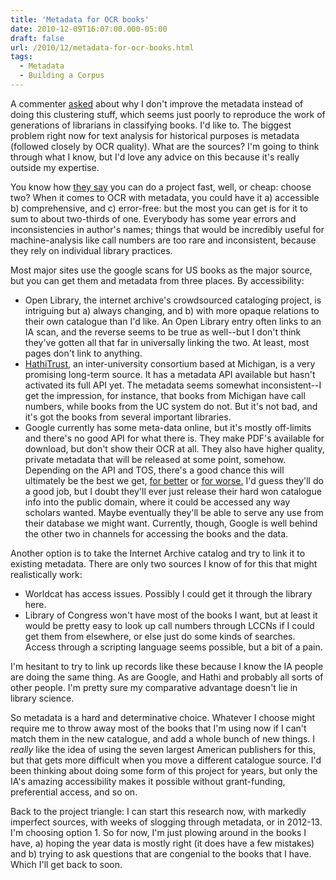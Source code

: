 ```yaml
---
title: 'Metadata for OCR books'
date: 2010-12-09T16:07:00.000-05:00
draft: false
url: /2010/12/metadata-for-ocr-books.html
tags:
  - Metadata
  - Building a Corpus
---
```


A commenter [asked](http://sappingattention.blogspot.com/2010/12/first-principals.html?showComment=1291869098649#c8660428439425233309) about why I don't improve the metadata instead of doing this clustering stuff, which seems just poorly to reproduce the work of generations of librarians in classifying books. I'd like to. The biggest problem right now for text analysis for historical purposes is metadata (followed closely by OCR quality). What are the sources? I'm going to think through what I know, but I'd love any advice on this because it's really outside my expertise.

You know how [they say](http://en.wikipedia.org/wiki/Project_triangle) you can do a project fast, well, or cheap: choose two? When it comes to OCR with metadata, you could have it a) accessible b) comprehensive, and c) error-free: but the most you can get is for it to sum to about two-thirds of one. Everybody has some year errors and inconsistencies in author's names; things that would be incredibly useful for machine-analysis like call numbers are too rare and inconsistent, because they rely on individual library practices.

Most major sites use the google scans for US books as the major source, but you can get them and metadata from three places. By accessibility:

- Open Library, the internet archive's crowdsourced cataloging project, is intriguing but a) always changing, and b) with more opaque relations to their own catalogue than I'd like. An Open Library entry often links to an IA scan, and the reverse seems to be true as well--but I don't think they've gotten all that far in universally linking the two. At least, most pages don't link to anything.
- [HathiTrust](http://www.hathitrust.org/data), an inter-university consortium based at Michigan, is a very promising long-term source. It has a metadata API available but hasn't activated its full API yet. The metadata seems somewhat inconsistent--I get the impression, for instance, that books from Michigan have call numbers, while books from the UC system do not. But it's not bad, and it's got the books from several important libraries.
- Google currently has some meta-data online, but it's mostly off-limits and there's no good API for what there is. They make PDF's available for download, but don't show their OCR at all. They also have higher quality, private metadata that will be released at some point, somehow. Depending on the API and TOS, there's a good chance this will ultimately be the best we get, [for better](http://www.nytimes.com/2009/10/09/opinion/09brin.html?_r=1) or [for worse.](http://languagelog.ldc.upenn.edu/nll/?p=1701) I'd guess they'll do a good job, but I doubt they'll ever just release their hard won catalogue info into the public domain, where it could be accessed any way scholars wanted. Maybe eventually they'll be able to serve any use from their database we might want. Currently, though, Google is well behind the other two in channels for accessing the books and the data.

Another option is to take the Internet Archive catalog and try to link it to existing metadata. There are only two sources I know of for this that might realistically work:

- Worldcat has access issues. Possibly I could get it through the library here.
- Library of Congress won't have most of the books I want, but at least it would be pretty easy to look up call numbers through LCCNs if I could get them from elsewhere, or else just do some kinds of searches. Access through a scripting language seems possible, but a bit of a pain.

I'm hesitant to try to link up records like these because I know the IA people are doing the same thing. As are Google, and Hathi and probably all sorts of other people. I'm pretty sure my comparative advantage doesn't lie in library science.

So metadata is a hard and determinative choice. Whatever I choose might require me to throw away most of the books that I'm using now if I can't match them in the new catalogue, and add a whole bunch of new things. I _really_ like the idea of using the seven largest American publishers for this, but that gets more difficult when you move a different catalogue source. I'd been thinking about doing some form of this project for years, but only the IA's amazing accessibility makes it possible without grant-funding, preferential access, and so on.

Back to the project triangle: I can start this research now, with markedly imperfect sources, with weeks of slogging through metadata, or in 2012-13. I'm choosing option 1. So for now, I'm just plowing around in the books I have, a) hoping the year data is mostly right (it does have a few mistakes) and b) trying to ask questions that are congenial to the books that I have. Which I'll get back to soon.

